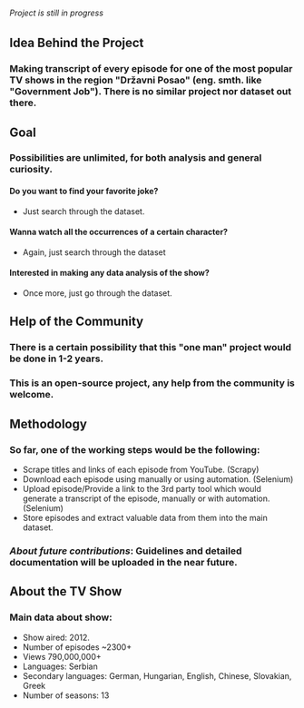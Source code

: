 ###### Project is still in progress

## Idea Behind the Project
### Making transcript of every episode for one of the most popular TV shows in the region "Državni Posao" (eng. smth. like "Government Job"). There is no similar project nor dataset out there. 

## Goal
### Possibilities are unlimited, for both analysis and general curiosity. 
#### Do you want to find your favorite joke? 
- Just search through the dataset.
#### Wanna watch all the occurrences of a certain character?
- Again, just search through the dataset
#### Interested in making any data analysis of the show?
- Once more, just go through the dataset.

## Help of the Community
### There is a certain possibility that this "one man" project would be done in 1-2 years.
### This is an open-source project, any help from the community is welcome.

## Methodology
### So far, one of the working steps would be the following:
- Scrape titles and links of each episode from YouTube. (Scrapy)
- Download each episode using manually or using automation. (Selenium)
- Upload episode/Provide a link to the 3rd party tool which would generate a transcript of the episode, manually or with automation. (Selenium)
- Store episodes and extract valuable data from them into the main dataset.

### _About future contributions_: Guidelines and detailed documentation will be uploaded in the near future.

## About the TV Show
### Main data about show:
- Show aired: 2012.
- Number of episodes ~2300+
- Views 790,000,000+
- Languages: Serbian
- Secondary languages: German, Hungarian, English, Chinese, Slovakian, Greek
- Number of seasons: 13



